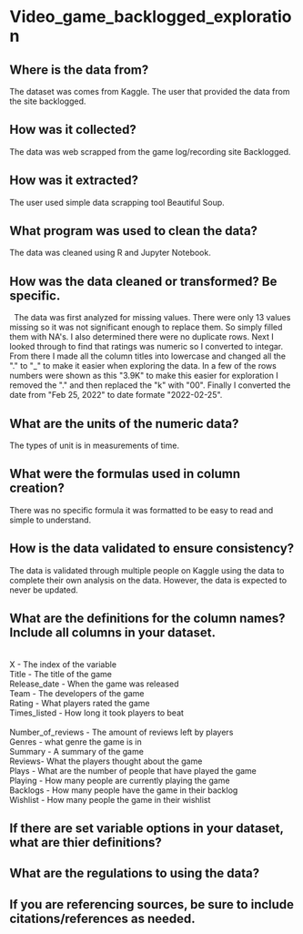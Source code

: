# Video_game_backlogged_exploration

## Where is the data from? ​
The dataset was comes from Kaggle. The user that provided the data from the site backlogged. 

    
## How was it collected?​
The data was web scrapped from the game log/recording site Backlogged.
    
## How was it extracted?​
The user used simple data scrapping tool Beautiful Soup.    

## What program was used to clean the data?​
The data was cleaned using R and Jupyter Notebook.

## How was the data cleaned or transformed? Be specific.​
&nbsp; The data was first analyzed for missing values. There were only 13 values missing so it was not significant enough to replace them. So simply filled them with NA's. I also determined there were no duplicate rows. Next I looked through to find that ratings was numeric so I converted to integar. From there I made all the column titles into lowercase and changed all the "." to "_" to make it easier when exploring the data. In a few of the rows numbers were shown as this "3.9K" to make this easier for exploration I removed the "." and then replaced the "k" with "00". Finally I converted the date from "Feb 25, 2022" to date formate "2022-02-25".

## What are the units of the numeric data?​
The types of unit is in measurements of time.

## What were the formulas used in column creation?​
There was no specific formula it was formatted to be easy to read and simple to understand.

## How is the data validated to ensure consistency?​
The data is validated through multiple people on Kaggle using the data to complete their own analysis on the data. However, the data is expected to never be updated.  

## What are the definitions for the column names? Include all columns in your dataset.​
<br> X - The index of the variable 
<br> Title - The title of the game
<br> Release_date - When the game was released 
<br> Team - The developers of the game
<br> Rating - What players rated the game
<br> Times_listed - How long it took players to beat    
<br> Number_of_reviews - The amount of reviews left by players 
<br> Genres - what genre the game is in 
<br> Summary - A summary of the game 
<br> Reviews- What the players thought about the game 
<br> Plays - What are the number of people that have played the game 
<br> Playing - How many people are currently playing the game 
<br> Backlogs - How many people have the game in their backlog 
<br> Wishlist - How many people the game in their wishlist

 
## If there are set variable options in your dataset, what are thier definitions? ​


## What are the regulations to using the data? 


## If you are referencing sources, be sure to include citations/references as needed.
